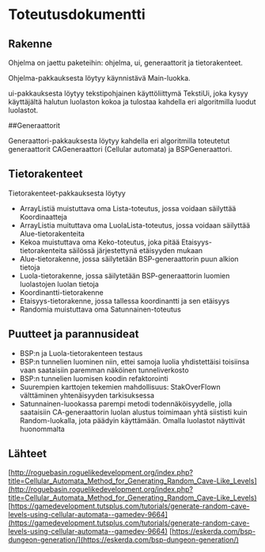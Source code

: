 
# Toteutusdokumentti

## Rakenne

Ohjelma on jaettu paketeihin: ohjelma, ui, generaattorit ja tietorakenteet. 

Ohjelma-pakkauksesta löytyy käynnistävä Main-luokka.

ui-pakkauksesta löytyy tekstipohjainen käyttöliittymä TekstiUi, joka kysyy käyttäjältä halutun luolaston kokoa ja tulostaa kahdella eri algoritmilla luodut luolastot.

##Generaattorit

Generaattori-pakkauksesta löytyy kahdella eri algoritmilla toteutetut generaattorit CAGeneraattori (Cellular automata) ja BSPGeneraattori.

## Tietorakenteet

Tietorakenteet-pakkauksesta löytyy 
- ArrayListiä muistuttava oma Lista-toteutus, jossa voidaan säilyttää Koordinaatteja
- ArrayListia muituttava oma LuolaLista-toteutus, jossa voidaan säilyttää Alue-tietorakenteita
- Kekoa muistuttava oma Keko-toteutus, joka pitää Etaisyys-tietorakenteita säilössä järjestettynä etäisyyden mukaan
- Alue-tietorakenne, jossa säilytetään BSP-generaattorin puun alkion tietoja
- Luola-tietorakenne, jossa säilytetään BSP-generaattorin luomien luolastojen luolan tietoja
- Koordinantti-tietorakenne
- Etaisyys-tietorakenne, jossa tallessa koordinantti ja sen etäisyys
- Randomia muistuttava oma Satunnainen-toteutus

##

## Puutteet ja parannusideat

- BSP:n ja Luola-tietorakenteen testaus
- BSP:n tunnelien luominen niin, ettei samoja luolia yhdistettäisi toisiinsa vaan saataisiin paremman näköinen tunneliverkosto
- BSP:n tunnelien luomisen koodin refaktorointi
- Suurempien karttojen tekemien mahdollisuus: StakOverFlown välttäminen yhtenäisyyden tarkisuksessa
- Satunnainen-luookassa parempi metodi todennäköisyydelle, jolla saataisiin CA-generaattorin luolan alustus toimimaan yhtä siististi kuin Random-luokalla, jota päädyin käyttämään. Omalla luolastot näyttivät huonommalta

## Lähteet

[http://roguebasin.roguelikedevelopment.org/index.php?title=Cellular_Automata_Method_for_Generating_Random_Cave-Like_Levels](http://roguebasin.roguelikedevelopment.org/index.php?title=Cellular_Automata_Method_for_Generating_Random_Cave-Like_Levels)
[https://gamedevelopment.tutsplus.com/tutorials/generate-random-cave-levels-using-cellular-automata--gamedev-9664](https://gamedevelopment.tutsplus.com/tutorials/generate-random-cave-levels-using-cellular-automata--gamedev-9664)
[https://eskerda.com/bsp-dungeon-generation/](https://eskerda.com/bsp-dungeon-generation/)
